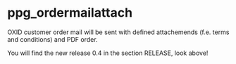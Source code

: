 # ppg_ordermailattach
OXID customer order mail will be sent with defined attachemends (f.e. terms and conditions) and PDF order.

You will find the new release 0.4 in the section RELEASE, look above!
